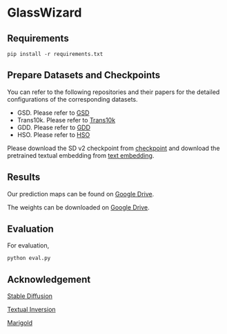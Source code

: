 # GlassWizard

## Requirements
```shell
pip install -r requirements.txt
```

## Prepare Datasets and Checkpoints

You can refer to the following repositories and their papers for the detailed configurations of the corresponding datasets.
- GSD. Please refer to [GSD](https://drive.google.com/file/d/1W6OZ3OW26sDPuI6CnGAa0xoqR06IGnQj/view?usp=sharing)
- Trans10k. Please refer to [Trans10k](https://xieenze.github.io/projects/TransLAB/TransLAB.html)
- GDD. Please refer to [GDD](https://mhaiyang.github.io/CVPR2020_GDNet/index.html)
- HSO. Please refer to [HSO](https://mhaiyang.github.io/TIP2022-PGSNet/index.html)

Please download the SD v2 checkpoint from [checkpoint](https://huggingface.co/stabilityai/stable-diffusion-2) and download the pretrained textual embedding from [text embedding](https://drive.google.com/file/d/1685MapSch6k7s6BeIHC2uTshEI3AsZnK/view?usp=sharing). 

## Results

Our prediction maps can be found on [Google Drive](https://drive.google.com/file/d/1PtYWrFRD9qlUk4BhvoWHmvJ20YuLye58/view?usp=sharing). 

The weights can be downloaded on [Google Drive]().




## Evaluation

For evaluation, 
```shell
python eval.py
```

## Acknowledgement
[Stable Diffusion](https://huggingface.co/stabilityai/stable-diffusion-2)

[Textual Inversion](https://github.com/rinongal/textual_inversion)

[Marigold](https://github.com/prs-eth/Marigold)
